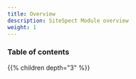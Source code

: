 ```yaml
---
title: Overview
description: SiteSpect Module overview
weight: 1
---
```


### Table of contents

{{% children depth="3" %}}
